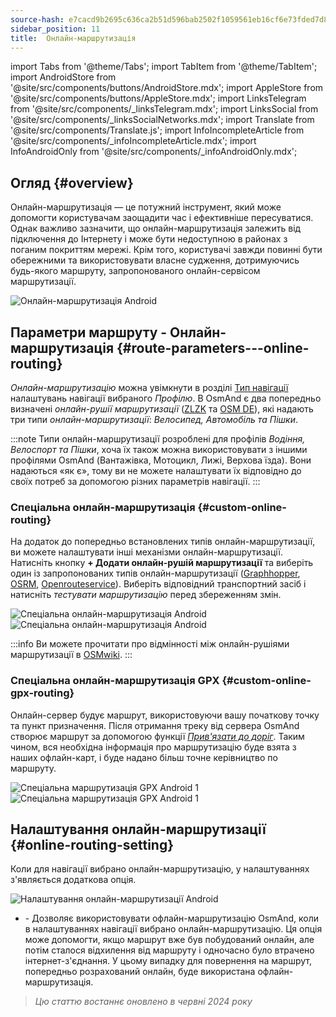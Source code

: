 ```yaml
---
source-hash: e7cacd9b2695c636ca2b51d596bab2502f1059561eb16cf6e73fded7d8b20cd0
sidebar_position: 11
title:  Онлайн-маршрутизація
---
```

import Tabs from '@theme/Tabs';
import TabItem from '@theme/TabItem';
import AndroidStore from '@site/src/components/buttons/AndroidStore.mdx';
import AppleStore from '@site/src/components/buttons/AppleStore.mdx';
import LinksTelegram from '@site/src/components/_linksTelegram.mdx';
import LinksSocial from '@site/src/components/_linksSocialNetworks.mdx';
import Translate from '@site/src/components/Translate.js';
import InfoIncompleteArticle from '@site/src/components/_infoIncompleteArticle.mdx';
import InfoAndroidOnly from '@site/src/components/_infoAndroidOnly.mdx';



## Огляд {#overview}

<InfoAndroidOnly />

Онлайн-маршрутизація — це потужний інструмент, який може допомогти користувачам заощадити час і ефективніше пересуватися. Однак важливо зазначити, що онлайн-маршрутизація залежить від підключення до Інтернету і може бути недоступною в районах з поганим покриттям мережі. Крім того, користувачі завжди повинні бути обережними та використовувати власне судження, дотримуючись будь-якого маршруту, запропонованого онлайн-сервісом маршрутизації.

![Онлайн-маршрутизація Android](@site/static/img/navigation/routing/online_routing_andr.png)


## Параметри маршруту - Онлайн-маршрутизація {#route-parameters---online-routing}

*Онлайн-маршрутизацію* можна увімкнути в розділі [Тип навігації](../guidance/navigation-settings.md#overview) налаштувань навігації вибраного *Профілю*. В OsmAnd є два попередньо визначені *онлайн-рушії маршрутизації* ([ZLZK](https://zlzk.biz/) та [OSM DE](https://routing.openstreetmap.de)), які надають три типи *онлайн-маршрутизації*: *Велосипед, Автомобіль та Пішки*.

:::note
Типи онлайн-маршрутизації розроблені для профілів *Водіння, Велоспорт та Пішки*, хоча їх також можна використовувати з іншими профілями OsmAnd (Вантажівка, Мотоцикл, Лижі, Верхова їзда). Вони надаються «як є», тому ви не можете налаштувати їх відповідно до своїх потреб за допомогою різних параметрів навігації.
:::

### Спеціальна онлайн-маршрутизація {#custom-online-routing}

На додаток до попередньо встановлених типів онлайн-маршрутизації, ви можете налаштувати інші механізми онлайн-маршрутизації.
Натисніть кнопку **+ Додати онлайн-рушій маршрутизації** та виберіть один із запропонованих типів онлайн-маршрутизації ([Graphhopper](https://graphhopper.com/), [OSRM](http://project-osrm.org/), [Openrouteservice](https://openrouteservice.org)). Виберіть відповідний транспортний засіб і натисніть *тестувати маршрутизацію* перед збереженням змін.

![Спеціальна онлайн-маршрутизація Android](@site/static/img/navigation/routing/custom_online_routing_andr_1.png) ![Спеціальна онлайн-маршрутизація Android](@site/static/img/navigation/routing/custom_online_routing_andr_2.png)

:::info
Ви можете прочитати про відмінності між онлайн-рушіями маршрутизації в [OSMwiki](https://wiki.openstreetmap.org/wiki/Routing/online_routers).
:::

### Спеціальна онлайн-маршрутизація GPX {#custom-online-gpx-routing}

Онлайн-сервер будує маршрут, використовуючи вашу початкову точку та пункт призначення. Після отримання треку від сервера OsmAnd створює маршрут за допомогою функції *[Прив'язати до доріг](../setup/gpx-navigation.md#attach-to-roads)*. Таким чином, вся необхідна інформація про маршрутизацію буде взята з наших офлайн-карт, і буде надано більш точне керівництво по маршруту.

![Спеціальна маршрутизація GPX Android 1](@site/static/img/navigation/routing/online_routing_gpx_1.png) ![Спеціальна маршрутизація GPX Android 1](@site/static/img/navigation/routing/online_routing_gpx_2.png)


## Налаштування онлайн-маршрутизації {#online-routing-setting}

Коли для навігації вибрано онлайн-маршрутизацію, у налаштуваннях з'являється додаткова опція.

![Налаштування онлайн-маршрутизації Android](@site/static/img/navigation/routing/settings_online_routing_1.png)

- *<Translate android="true" ids="calculate_osmand_route_without_internet"/>* - Дозволяє використовувати офлайн-маршрутизацію OsmAnd, коли в налаштуваннях навігації вибрано онлайн-маршрутизацію. Ця опція може допомогти, якщо маршрут вже був побудований онлайн, але потім сталося відхилення від маршруту і одночасно було втрачено інтернет-з'єднання. У цьому випадку для повернення на маршрут, попередньо розрахований онлайн, буде використана офлайн-маршрутизація.

> *Цю статтю востаннє оновлено в червні 2024 року*